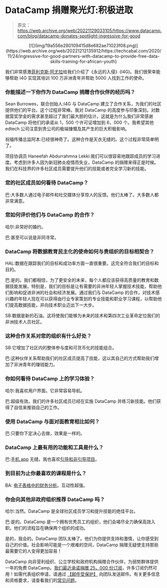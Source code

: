 # DataCamp 捐赠聚光灯:积极进取

> 原文：<https://web.archive.org/web/20221129033105/https://www.datacamp.com/blog/datacamp-donates-spotlight-ingressive-for-good>

<center>[![](img/19a556e280109415d8e682ae71023f08.png)](https://web.archive.org/web/20221212135912/https://techcabal.com/2020/11/24/ingressive-for-good-partners-with-datacamp-to-provide-free-data-skills-training-for-african-youth)</center>

我们非常感激[菲利克斯·阿尤拉](https://web.archive.org/web/20221212135912/https://www.datacamp.com/community/blog/felix-ayoola)给我们介绍了《永远的入侵》(I4G)。我们很荣幸能够帮助 I4G 实现其培训 100 万非洲青年并帮助 5000 人找到工作的使命。

### 你能描述一下你作为 DataCamp 捐赠合作伙伴的经历吗？

Sean Burrowes，联合创始人:I4G 与 DataCamp 建立了合作关系，为我们的社区提供他们的平台。这个过程非常棒。我对 DataCamp 的高度参与印象深刻。对数据营奖学金的需求甚至超过了我们最大胆的估计。这就是为什么我们非常感谢 DataCamp 将他们的承诺从 1，500 个许可证增加到 6，000 个。我希望其他 edtech 公司注意到贵公司的极端慷慨及其产生的巨大积极影响。

祝福传播总监阿本:已经很神奇了。这种合作是天衣无缝的。这个过程非常简单明了。

项目协调员 Haneefah Abdurrahmna Lekki:我们可以很容易地跟踪成员的学习进度。考虑到许多人因为新冠肺炎疫情而失业，DataCamp 的捐赠来得正是时候。我们在科技界的许多社区成员需要提升他们的技能或者完全学习新的技能。

### 您的社区成员如何看待 DataCamp？

巴:大多数人通过电子邮件和社交媒体分享惊人的反馈。他们太棒了。大多数人都非常满意。

### 您如何评价他们与 DataCamp 的合作？

哈尔:非常好的婚约。

巴:甚至可以说是非同寻常。

### DataCamp 将数据教育民主化的使命如何与贵组织的目标相契合？

HAL:数据在跟踪我们的目标和成功率方面一直很重要。这完全符合我们的目标和目的。

巴:是的。我们都相信，为了更安全的未来，每个人都应该获得高质量的教育和数据技能发展。特别是，我们的目标是让有需要的非洲年轻人掌握技术技能，帮助他们影响和促进非洲的社会和经济发展。通过我们与 DataCamp 的合作，对技术感兴趣的年轻人现在可以获得由行业专家策划的专业技能和职业学习课程，以帮助他们提高数据技能，并向技术职业迈出下一大步。

SB:数据是新的石油。这将使我们能够为未来的技术和第四次工业革命定位我们的非洲技术人员社区。

### 这种合作关系对您的组织有什么好处？

SB:它增加了社区内的整体参与度和可货币化的技能组合。

巴:这种伙伴关系帮助我们的社区成员提高了技能，这以其自己的方式帮助我们增加了非洲青年的赚钱能力。

### 你如何看待 DataCamp 上的学习体验？

哈尔:我喜欢用户界面。它非常容易导航。

巴:超级有效。我们的许多社区成员已经在实施 DataCamp 并练习新技能。他们获得了自信来推销自己的工作。

### 使用 DataCamp 与面对面教育相比如何？

巴:只要你下定决心去做，效果是一样的。

### DataCamp 上最有用的功能和工具是什么？

巴:[手机 app](https://web.archive.org/web/20221212135912/http://datacamp.com/mobile) 无缝。我也喜欢[引导和非引导项目](https://web.archive.org/web/20221212135912/http://datacamp.com/projects)。

### 到目前为止你最喜欢的课程是什么？

BA: [电子表格中的财务分析](https://web.archive.org/web/20221212135912/https://learn.datacamp.com/courses/financial-analytics-in-spreadsheets)。互动性超强。

### 你会向其他非政府组织推荐 DataCamp 吗？

哈尔:当然。DataCamp 是全球社区成员学习和提升技能的绝佳平台。

巴:是的。DataCamp 是一个拥有优秀员工的组织，他们会竭尽全力确保高效入职。他们的流程旨在确保两个组织的成功。

是的，我会的。DataCamp 团队太棒了。他们为你提供支持和激情，让你感受到自己的价值。社会影响可能是一个艰难的空间，DataCamp 捐赠无疑使支持那些最需要它的人变得更加容易！

DataCamp 向非营利组织、公立学校和政府机构捐赠合作伙伴，为弱势群体提供一年的免费 DataCamp。[我们最近承诺捐赠 25，000 份订阅](https://web.archive.org/web/20221212135912/https://www.datacamp.com/community/blog/datacamp-donates)，许多订阅仍然可用！如需代表组织申请，请通过 [【邮件受保护】](/web/20221212135912/https://www.datacamp.com/cdn-cgi/l/email-protection#4d2922232c39280d292c392c2e2c203d632e2220) 向团队发送邮件。有关更多信息和资格要求，请查看我们的[常见问题](https://web.archive.org/web/20221212135912/https://support.datacamp.com/hc/en-us/articles/360051596574)。